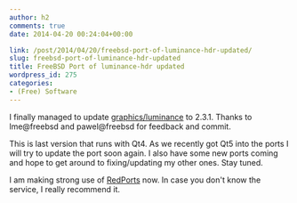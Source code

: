 ```yaml
---
author: h2
comments: true
date: 2014-04-20 00:24:04+00:00

link: /post/2014/04/20/freebsd-port-of-luminance-hdr-updated/
slug: freebsd-port-of-luminance-hdr-updated
title: FreeBSD Port of luminance-hdr updated
wordpress_id: 275
categories:
- (Free) Software
---
```


I finally managed to update [graphics/luminance](http://www.freshports.org/graphics/luminance/) to 2.3.1. Thanks to lme@freebsd and pawel@freebsd for feedback and commit.
<!-- more -->

This is last version that runs with Qt4. As we recently got Qt5 into the ports I will try to update the port soon again. I also have some new ports coming and hope to get around to fixing/updating my other ones. Stay tuned.

I am making strong use of [RedPorts](http://www.redports.org) now. In case you don't know the service, I really recommend it.
